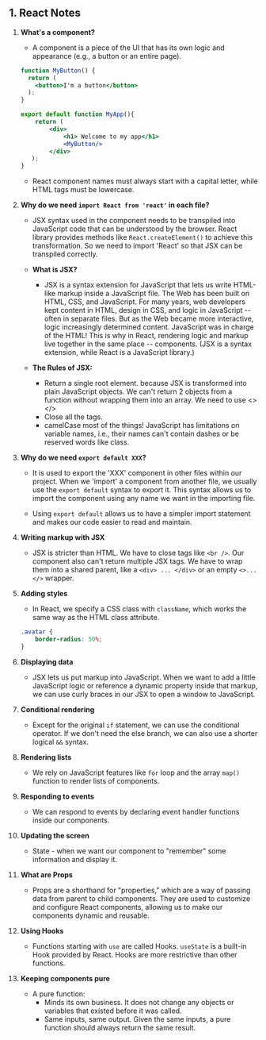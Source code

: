 ## 1. React Notes

1. **What's a component?**
    - A component is a piece of the UI that has its own logic and appearance (e.g., a button or an entire page).
    ```jsx
    function MyButton() {
      return (
        <button>I'm a button</button>
      );
    }

    export default function MyApp(){
        return (
            <div>
                <h1> Welcome to my app</h1>
                <MyButton/>
            </div>
       );
    }
    ```
    -  React component names must always start with a capital letter, while HTML tags must be lowercase.

2. **Why do we need `import React from 'react'` in each file?**
    - JSX syntax used in the component needs to be transpiled into JavaScript code that can be understood by the browser. React library provides methods like `React.createElement()` to achieve this transformation. So we need to import 'React' so that JSX can be transpiled correctly.

    - **What is JSX?**
        - JSX is a syntax extension for JavaScript that lets us write HTML-like markup inside a JavaScript file. The Web has been built on HTML, CSS, and JavaScript. For many years, web developers kept content in HTML, design in CSS, and logic in JavaScript -- often in separate files. But as the Web became more interactive, logic increasingly determined content. JavaScript was in charge of the HTML! This is why in React, rendering logic and markup live together in the same place -- components. (JSX is a syntax extension, while React is a JavaScript library.)

    - **The Rules of JSX:**
        - Return a single root element.
            because JSX is transformed into plain JavaScript objects. We can't return 2 objects from a function without wrapping
            them into an array.
            We need to use <></>
        - Close all the tags.
        - camelCase most of the things! JavaScript has limitations on variable names, i.e., their names can't contain dashes or be reserved words like class.

3. **Why do we need `export default XXX`?**
    - It is used to export the 'XXX' component in other files within our project. When we 'import' a component from another file, we usually use the `export default` syntax to export it. This syntax allows us to import the component using any name we want in the importing file.

    - Using `export default` allows us to have a simpler import statement and makes our code easier to read and maintain.

4. **Writing markup with JSX**
    - JSX is stricter than HTML. We have to close tags like `<br />`. Our component also can't return multiple JSX tags. We have to wrap them into a shared parent, like a `<div> ... </div>` or an empty `<>...</>` wrapper.

5. **Adding styles**
    - In React, we specify a CSS class with `className`, which works the same way as the HTML class attribute.

    ```css
    .avatar {
        border-radius: 50%;
    }
    ```

6. **Displaying data**
    - JSX lets us put markup into JavaScript. When we want to add a little JavaScript logic or reference a dynamic property inside that markup, we can use curly braces in our JSX to open a window to JavaScript.

7. **Conditional rendering**
    - Except for the original `if` statement, we can use the conditional operator. If we don't need the else branch, we can also use a shorter logical `&&` syntax.

8. **Rendering lists**
    - We rely on JavaScript features like `for` loop and the array `map()` function to render lists of components.

9. **Responding to events**
    - We can respond to events by declaring event handler functions inside our components.

10. **Updating the screen**
    - State - when we want our component to "remember" some information and display it.

11. **What are Props**
    - Props are a shorthand for "properties," which are a way of passing data from parent to child components. They are used to customize and configure React components, allowing us to make our components dynamic and reusable.

12. **Using Hooks**
    - Functions starting with `use` are called Hooks. `useState` is a built-in Hook provided by React. Hooks are more restrictive than other functions.

13. **Keeping components pure**
    - A pure function:
        - Minds its own business. It does not change any objects or variables that existed before it was called.
        - Same inputs, same output. Given the same inputs, a pure function should always return the same result.


